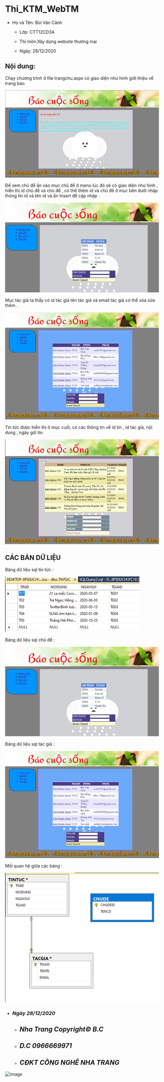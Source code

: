# Thi_KTM_WebTM

+ Họ và Tên: Bùi Văn Cảnh 

  + Lớp: CTT12CD3A
  
  + Thi môn:Xây dựng website thương mại
  
  + Ngày: 28/12/2020
  
## Nội dung: ##

Chạy chương trình ở file trangchu.aspx có giao diện như hình  giới thiệu về trang báo.

![image](anhkt/trangchu.png)

Để xem chủ đề ấn vào mục chủ đề ở menu lúc đó sẽ có giao diện như hình , hiển thị id chủ đề và chủ đề  , có thể thêm id và chủ đề ở mục bên dưới nhập thông tin id và tên id và ấn Insert để cập nhập .


![image](anhkt/chude.png)

Mục tác giả ta thấy có id tác giả tên tác giả và email tác giả có thể xóa sửa thêm .

![image](anhkt/tacgia.png)


Tin tức được hiển thị ở mục cuối, có các thông tin về id tin , id tác giả, nội dung , ngày gửi tin.

![image](anhkt/tintuc.png)

## CÁC BẢN DỮ LIỆU ##
Bảng dữ liệu sql tin tức :

![image](anhkt/tintucbang.png)

Bảng dữ liệu sql chủ đề :

![image](anhkt/chude.png)

Bảng dữ liệu sql tác giả :

![image](anhkt/tacgia.png)

Mối quan hệ giữa các bảng :

![image](anhkt/Untitled.png)


 - ### *Ngày 28/12/2020*

      - ## *Nha Trang Copyright© B.C*
  
      - ## *D.C 0966669971*
 
      - ## *CĐKT CÔNG NGHÊ NHA TRANG*
  

 ![image](https://github.com/taochangbang123/Lam-quen-moi-truong-Android/blob/master/t%E1%BA%A3i%20xu%E1%BB%91ng.png?raw=true)
  






